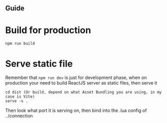 ## Guide

# Build for production

```
npm run build
```

# Serve static file

Remember that `npm run dev` is just for development phase, when on production your need to build ReactJS server as static files, then serve it

```
cd dist (Or build, depend on what Asset Bundling you are using, in my case is Vite)
serve -s .
```

Then look what port it is serving on, then bind into the .lua config of ../connection
